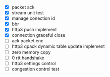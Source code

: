 - [x] packet ack
- [x] stream unit test
- [x] manage conection id
- [x] bbr
- [x] http3 push implement
- [x] connection graceful close
- [ ] ack packet enc
- [ ] http3 qpack dynamic table update implement
- [ ] zero memory copy
- [ ] 0 rtt handshake
- [ ] http3 settings control
- [ ] congestion control test